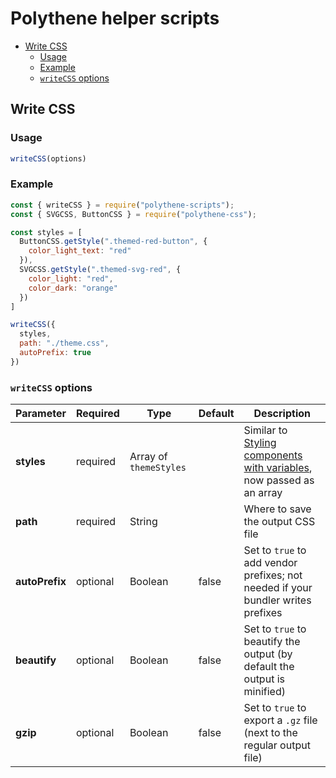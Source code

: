 # Polythene helper scripts

<!-- MarkdownTOC autolink="true" autoanchor="true" bracket="round" levels="1,2,3" -->

- [Write CSS](#write-css)
  - [Usage](#usage)
  - [Example](#example)
  - [`writeCSS` options](#writecss-options)

<!-- /MarkdownTOC -->


<a id="write-css"></a>
## Write CSS


<a id="usage"></a>
### Usage

~~~javascript
writeCSS(options)
~~~


<a id="example"></a>
### Example

~~~javascript
const { writeCSS } = require("polythene-scripts");
const { SVGCSS, ButtonCSS } = require("polythene-css");

const styles = [
  ButtonCSS.getStyle(".themed-red-button", {
    color_light_text: "red"
  }),
  SVGCSS.getStyle(".themed-svg-red", {
    color_light: "red",
    color_dark: "orange"
  })
]

writeCSS({
  styles,
  path: "./theme.css",
  autoPrefix: true
})
~~~


<a id="writecss-options"></a>
### `writeCSS` options

| **Parameter** |  **Required** | **Type** | **Default** | **Description** |
| ------------- | -------------- | -------- | ----------- | --------------- |
| **styles**    | required       | Array of `themeStyles` |  | Similar to [Styling components with variables](../theming/style-variables.md), now passed as an array  |
| **path**      | required       | String   |             |  Where to save the output CSS file |
| **autoPrefix** | optional      | Boolean  | false       | Set to `true` to add vendor prefixes; not needed if your bundler writes prefixes |
| **beautify**  | optional       | Boolean  | false       | Set to `true` to beautify the output (by default the output is minified) |
| **gzip**      | optional       | Boolean  | false       | Set to `true` to export a `.gz` file (next to the regular output file)  |



